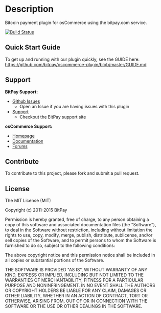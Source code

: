 # Description

Bitcoin payment plugin for osCommerce using the bitpay.com service.

[![Build Status](https://travis-ci.org/bitpay/oscommerce-plugin.svg?branch=master)](https://travis-ci.org/bitpay/oscommerce-plugin)

## Quick Start Guide

To get up and running with our plugin quickly, see the GUIDE here: https://github.com/bitpay/oscommerce-plugin/blob/master/GUIDE.md


## Support

**BitPay Support:**

* [Github Issues](https://github.com/bitpay/oscommerce-plugin/issues)
  * Open an Issue if you are having issues with this plugin
* [Support](https://support.bitpay.com/)
  * Checkout the BitPay support site

**osCommerce Support:**

* [Homepage](http://www.oscommerce.com/)
* [Documentation](http://library.oscommerce.com/)
* [Forums](http://forums.oscommerce.com/)

## Contribute

To contribute to this project, please fork and submit a pull request.

## License

The MIT License (MIT)

Copyright (c) 2011-2015 BitPay

Permission is hereby granted, free of charge, to any person obtaining a copy
of this software and associated documentation files (the "Software"), to deal
in the Software without restriction, including without limitation the rights
to use, copy, modify, merge, publish, distribute, sublicense, and/or sell
copies of the Software, and to permit persons to whom the Software is
furnished to do so, subject to the following conditions:

The above copyright notice and this permission notice shall be included in
all copies or substantial portions of the Software.

THE SOFTWARE IS PROVIDED "AS IS", WITHOUT WARRANTY OF ANY KIND, EXPRESS OR
IMPLIED, INCLUDING BUT NOT LIMITED TO THE WARRANTIES OF MERCHANTABILITY,
FITNESS FOR A PARTICULAR PURPOSE AND NONINFRINGEMENT. IN NO EVENT SHALL THE
AUTHORS OR COPYRIGHT HOLDERS BE LIABLE FOR ANY CLAIM, DAMAGES OR OTHER
LIABILITY, WHETHER IN AN ACTION OF CONTRACT, TORT OR OTHERWISE, ARISING FROM,
OUT OF OR IN CONNECTION WITH THE SOFTWARE OR THE USE OR OTHER DEALINGS IN
THE SOFTWARE.
